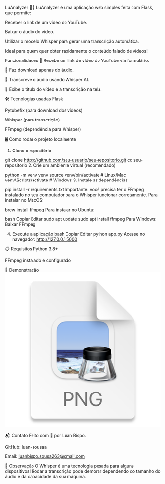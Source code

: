 LuAnalyzer 🎥✨
LuAnalyzer é uma aplicação web simples feita com Flask, que permite:

Receber o link de um vídeo do YouTube.

Baixar o áudio do vídeo.

Utilizar o modelo Whisper para gerar uma transcrição automática.

Ideal para quem quer obter rapidamente o conteúdo falado de vídeos!

  Funcionalidades
🔗 Recebe um link de vídeo do YouTube via formulário.

🎵 Faz download apenas do áudio.

🧠 Transcreve o áudio usando Whisper AI.

📝 Exibe o título do vídeo e a transcrição na tela.

🛠️ Tecnologias usadas
Flask

Pytubefix (para download dos vídeos)

Whisper (para transcrição)

FFmpeg (dependência para Whisper)

🖥️ Como rodar o projeto localmente
1. Clone o repositório

git clone https://github.com/seu-usuario/seu-repositorio.git
cd seu-repositorio
2. Crie um ambiente virtual (recomendado)

python -m venv venv
source venv/bin/activate    # Linux/Mac
venv\Scripts\activate       # Windows
3. Instale as dependências

pip install -r requirements.txt
Importante: você precisa ter o FFmpeg instalado no seu computador para o Whisper funcionar corretamente.
Para instalar no MacOS:

brew install ffmpeg
Para instalar no Ubuntu:

bash
Copiar
Editar
sudo apt update
sudo apt install ffmpeg
Para Windows: Baixar FFmpeg

4. Execute a aplicação
bash
Copiar
Editar
python app.py
Acesse no navegador:
http://127.0.0.1:5000

📋 Requisitos
Python 3.8+

FFmpeg instalado e configurado

📸 Demonstração 
 ![img.png](img.png)

📬 Contato
Feito com 💙 por Luan Bispo.

GitHub: luan-sousaa

Email: luanbispo.sousa263@gmail.com

📢 Observação
O Whisper é uma tecnologia pesada para alguns dispositivos!
Rodar a transcrição pode demorar dependendo do tamanho do áudio e da capacidade da sua máquina.

